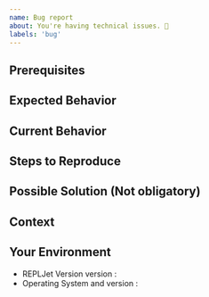 ```yaml
---
name: Bug report
about: You're having technical issues. 🐞
labels: 'bug'
---
```


<!-- Please use the following issue template or your issue will be closed -->

## Prerequisites

<!--- Your environment (OS, version etc)? -->

## Expected Behavior

<!--- What should have happened? -->

## Current Behavior

<!--- What went wrong? -->

## Steps to Reproduce

<!-- Add relevant code and/or a live example -->

## Possible Solution (Not obligatory)

<!--- Suggest a reason for the bug or how to fix it. -->

## Context

<!--- Providing context helps us come up with a solution that is most useful in the real world -->

## Your Environment

<!--- Include as many relevant details about the environment you experienced the bug in -->

- REPLJet Version version :
- Operating System and version :

